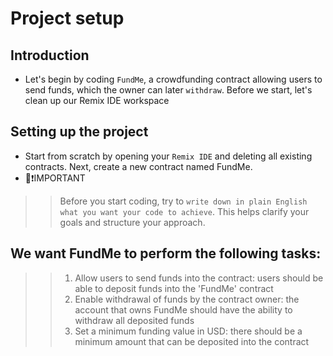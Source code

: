 # Project setup

## Introduction
- Let's begin by coding `FundMe`, a crowdfunding contract allowing users to send funds, which the owner can later `withdraw`. Before we start, let's clean up our Remix IDE workspace

## Setting up the project
- Start from scratch by opening your `Remix IDE` and deleting all existing contracts. Next, create a new contract named FundMe.
- 👀❗IMPORTANT

>> Before you start coding, try to `write down in plain English what you want your code to achieve`. This helps clarify your goals and structure your approach.

## We want FundMe to perform the following tasks:
>> 1. Allow users to send funds into the contract: users should be able to deposit funds into the 'FundMe' contract
>> 2. Enable withdrawal of funds by the contract owner: the account that owns FundMe should have the ability to withdraw all deposited funds
>> 3. Set a minimum funding value in USD: there should be a minimum amount that can be deposited into the contract

## 
